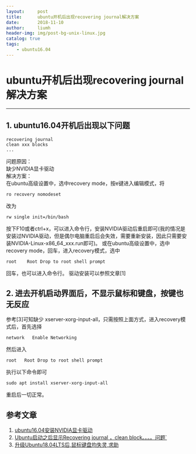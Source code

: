 ```yaml
---
layout:     post
title:      ubuntu开机后出现recovering journal解决方案
date:       2018-11-10
author:     liumh
header-img: img/post-bg-unix-linux.jpg
catalog: true
tags:
    - ubuntu16.04
---
```


# ubuntu开机后出现recovering journal解决方案

---

## 1. ubuntu16.04开机后出现以下问题
```bash{.line-numbers}
recovering journal
clean xxx blocks
...
```
问题原因： \
    缺少NVIDIA显卡驱动 \
解决方案： \
    在ubuntu高级设置中，选中recovery mode，按e键进入编辑模式，将 
    
```bash{.line-numbers}
ro recovery nomodeset
```
改为
```bash{.line-numbers}
rw single init=/bin/bash
```
按下F10或者ctrl+x，可以进入命令行，安装NVIDIA驱动后重启即可(我的情况是安装过NVIDIA驱动，但是偶尔电脑重启后会失效，需要重新安装，因此只需要安装NVIDIA-Linux-x86_64_xxx.run即可)。
或在ubuntu高级设置中，选中recovery mode，回车，进入recovery模式，选中

```bash{.line-numbers}
root    Root Drop to root shell prompt
```

回车，也可以进入命令行。
驱动安装可以参照文章[1]

## 2. 进去开机启动界面后，不显示鼠标和键盘，按键也无反应
参考[3]可知缺少 xserver-xorg-input-all，只需按照上面方式，进入recovery模式后，首先选择
```bash{.line-numbers}
network   Enable Networking 
```
然后进入
```bash{.line-numbers}
root   Root Drop to root shell prompt
```
执行以下命令即可
```bash{.line-numbers}
sudo apt install xserver-xorg-input-all
```
重启后一切正常。
    

## 参考文章

1. [ubuntu16.04安装NVIDIA显卡驱动](https://www.jianshu.com/p/b313625fbe61)  
2. [Ubuntu启动之后显示Recovering journal ，clean block。。。。问题`](https://blog.csdn.net/razor_et/article/details/80428100)  
3. [升级Ubuntu18.04LTS后,鼠标键盘均失灵,求助](http://forum.ubuntu.org.cn/viewtopic.php?t=487790)